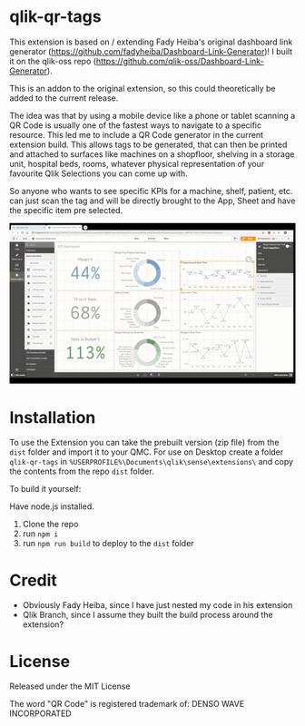 # qlik-qr-tags

This extension is based on / extending Fady Heiba's original dashboard link generator (https://github.com/fadyheiba/Dashboard-Link-Generator)! I built it on the qlik-oss repo (https://github.com/qlik-oss/Dashboard-Link-Generator).

This is an addon to the original extension, so this could theoretically be added to the current release.

The idea was that by using a mobile device like a phone or tablet scanning a QR Code is usually one of the fastest ways to navigate to a specific resource. This led me to include a QR Code generator in the current extension build. This allows tags to be generated, that can then be printed and attached to surfaces like machines on a shopfloor, shelving in a storage unit, hospital beds, rooms, whatever physical representation of your favourite Qlik Selections you can come up with. 

So anyone who wants to see specific KPIs for a machine, shelf, patient, etc. can just scan the tag and will be directly brought to the App, Sheet and have the specific item pre selected.

![Alt Text](./resources/qrdemo.gif)

# Installation

To use the Extension you can take the prebuilt version (zip file) from the `dist` folder and import it to your QMC.
For use on Desktop create a folder `qlik-qr-tags` in `%USERPROFILE%\Documents\qlik\sense\extensions\` and copy the contents from the repo `dist` folder.

To build it yourself:

Have node.js installed.

1) Clone the repo
2) run `npm i` 
3) run `npm run build` to deploy to the `dist` folder

# Credit

* Obviously Fady Heiba, since I have just nested my code in his extension
* Qlik Branch, since I assume they built the build process around the extension?

# License

Released under the MIT License

The word "QR Code" is registered trademark of:
DENSO WAVE INCORPORATED
